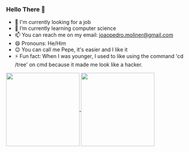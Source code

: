 ### Hello There 👋

- 🔭 I'm currently looking for a job
- 🌱 I’m currently learning computer science
- 📫 You can reach me on my email: joaopedro.moliner@gmail.com
- 😄 Pronouns: He/Him
- 😉 You can call me Pepe, it's easier and I like it
- ⚡ Fun fact: When I was younger, I used to like using the command 'cd /tree' on cmd because it made me look like a hacker.


<a href="https://github.com/anuraghazra/github-readme-stats">
  <img height=200 align="center" src="https://github-readme-stats.vercel.app/apiJPMoliner=anuraghazra&show_icons=true&theme=dark" />
</a>
<a href="https://github.com/anuraghazra/convoychat">
  <img height=200 align="center" src="https://github-readme-stats.vercel.app/api/top-langsJPMoliner=anuraghazra&layout=donut&langs_count=8&card_width=320" />
</a>
